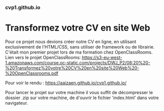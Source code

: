 ### cvp1.github.io

# Transformez votre CV en site Web

 Pour ce projet nous devions créer notre CV en ligne, en utilisant exclusivement de l'HTML/CSS, sans utiliser de framework ou de librairie.
C'était mon premier projet lors de ma formation chez OpenClassRooms.
   Lien vers le projet OpenClassRooms:
   https://s3-eu-west-1.amazonaws.com/course.oc-static.com/projects/DWJ_P2/08:20%20-%20Transformez%20votre%20CV%20en%20site%20Web%20-%20OpenClassrooms.pdf

   Pour voir le rendu : https://aaizaen.github.io/cvp1.github.io/

Pour lancer le projet sur votre machine il vous suffit de décompresser le dossier .zip sur votre machine, de d'ouvrir le fichier 'index.html' dans votre navigateur. 


